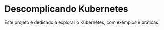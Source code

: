 # Descomplicando Kubernetes
Este projeto é dedicado a explorar o Kubernetes, com exemplos e práticas.
